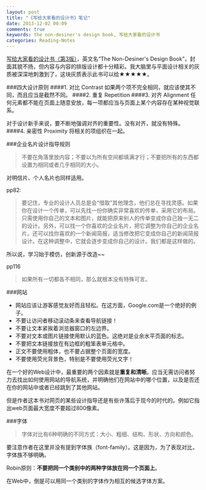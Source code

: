 ```yaml
---
layout: post
title: "《写给大家看的设计书》笔记"
date: 2013-12-02 00:09
comments: true
keywords: the non-desiner's design book, 写给大家看的设计书
categories: Reading-Notes
---
```

<a href="http://book.douban.com/subject/3323633/" target="_blank" title="去豆瓣查看此书~~">写给大家看的设计书（第3版）</a>，英文名“The Non-Desiner's Design Book”，封面其貌不扬，但内容与内容的排版设计都十分精彩。我大脑里与平面设计相关的灰质被深深地刺激到了，这块灰质表示此书可以给★★★★★。
<!-- more -->

###四大设计原则
####1. 对比 Contrast
如果两个项不完全相同，就应该使其不同，而且应当是截然不同。
####2. 重复 Repetition
####3. 对齐 Alignment
任何元素都不能在页面上随意安放，每一项都应当与页面上某个内容存在某种视觉联系。

对于设计新手来说，要不断地强调对齐的重要性。没有对齐，就没有特殊。
####4. 亲密性 Proximity
将相关的项组织在一起。

###企业名片设计指导规则
> 不要在角落里放内容；不要以为所有空间都填满才行；不要把所有的东西都设置为相同或者几乎相同的大小。

对明信片、个人名片也同样适用。

pp82:

> 要记住，专业的设计人员总是会“借取”其他理念，他们总在寻找灵感。如果你在设计一个传单，可以先找一份你确实非常喜欢的传单，采用它的布局。只需使用你自己的文本和图片，就能把原来别人的传单变成你自己独一无二的设计。另外，可以找一个你喜欢的企业名片，把它调整为你自己的企业名片。还可以找你喜欢的一个新闻简报，适当修改把它变成你自己的新闻简报设计。在这种调整中，它就会逐步变成你自己的设计。我们都是这样做的。

所以说，学习始于模仿，创新源于改造~~

pp116

> 如果所有一切都各不相同，那么就根本没有特殊可言。

###网站
+ 网站应该让游客感觉友好而且轻松。在这方面，Google.com是一个绝好的例子。
+ 不要让访问者移动滚动条来查看导航链接！
+ 不要让文本紧挨着浏览器窗口的左边界。
+ 不要对文本或图片链接使用默认的蓝色。这绝对是业余水平页面的标志。
+ 不要把文本链接放在有边框的粗笨表单元格中。
+ 正文不要使用粗体，也不要占据整个页面的宽度。
+ 不要使用荧光背景色，特别是不要使用荧光文字！

在一个好的Web设计中，最重要的两个因素就是<strong>重复和清晰</strong>。应当无需访问者努力去找出如何使用网站的导航系统，并明确他们在网站中的哪个位置，以及是否还在你的网站中或者已经跳到了其他网站。

但是作者这本书对网页的某些设计指导还是有些许落后于现今的时代的。例如它指出web页面最大宽度不要超过800像素。

###字体
> 字体对比有6种明确的不同方式：大小、粗细、结构、形状、方向和颜色。

要注意作者在这里并没有提到字体族（font-family）。这是因为，为了表现对比，字体族不够明确。

Robin原则：<strong>不要把同一个类别中的两种字体放在同一个页面上</strong>。

在Web中，倒是可以用同一个类别的字体作为相互的候选字体方案。